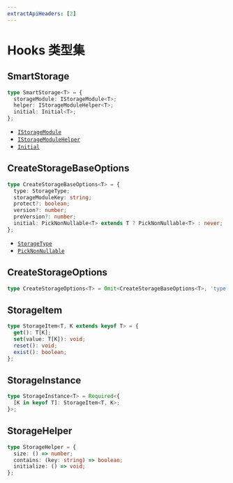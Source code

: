 ```yaml
---
extractApiHeaders: [2]
---
```


# Hooks 类型集

## SmartStorage

```ts
type SmartStorage<T> = {
  storageModule: IStorageModule<T>;
  helper: IStorageModuleHelper<T>;
  initial: Initial<T>;
};
```

<ReferencedTypes>

- [`IStorageModule`](core.html#istoragemodule)
- [`IStorageModuleHelper`](core.html#istoragemodulehelper)
- [`Initial`](shared.html#initial)

</ReferencedTypes>

## CreateStorageBaseOptions

```ts
type CreateStorageBaseOptions<T> = {
  type: StorageType;
  storageModuleKey: string;
  protect?: boolean;
  version?: number;
  preVersion?: number;
  initial: PickNonNullable<T> extends T ? PickNonNullable<T> : never;
};
```

<ReferencedTypes>

- [`StorageType`](core.html#storagetype)
- [`PickNonNullable`](shared.html#picknonnullable)

</ReferencedTypes>

## CreateStorageOptions

```ts
type CreateStorageOptions<T> = Omit<CreateStorageBaseOptions<T>, 'type'>;
```

<Divider />

## StorageItem

```ts
type StorageItem<T, K extends keyof T> = {
  get(): T[K];
  set(value: T[K]): void;
  reset(): void;
  exist(): boolean;
};
```

## StorageInstance

```ts
type StorageInstance<T> = Required<{
  [K in keyof T]: StorageItem<T, K>;
}>;
```

<Divider />

## StorageHelper

```ts
type StorageHelper = {
  size: () => number;
  contains: (key: string) => boolean;
  initialize: () => void;
};
```
